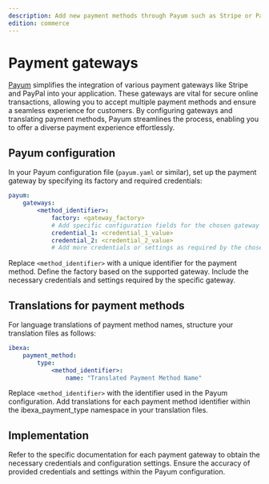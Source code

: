```yaml
---
description: Add new payment methods through Payum such as Stripe or PayPal.
edition: commerce
---
```


# Payment gateways

[Payum](https://payum.gitbook.io/payum/) simplifies the integration of various payment gateways like Stripe and PayPal into your application.
These gateways are vital for secure online transactions, allowing you to accept multiple payment methods and ensure a seamless experience for customers.
By configuring gateways and translating payment methods, Payum streamlines the process, enabling you to offer a diverse payment experience effortlessly.

## Payum configuration

In your Payum configuration file (`payum.yaml` or similar), set up the payment gateway by specifying its factory and required credentials:

```yaml
payum:
    gateways:
        <method_identifier>:
            factory: <gateway_factory>
            # Add specific configuration fields for the chosen gateway
            credential_1: <credential_1_value>
            credential_2: <credential_2_value>
            # Add more credentials or settings as required by the chosen gateway

```

Replace `<method_identifier>` with a unique identifier for the payment method. 
Define the factory based on the supported gateway. Include the necessary credentials and settings required by the specific gateway.

## Translations for payment methods

For language translations of payment method names, structure your translation files as follows:

```yaml
ibexa:
    payment_method:
        type:
            <method_identifier>:
                name: "Translated Payment Method Name"

```

Replace `<method_identifier>` with the identifier used in the Payum configuration. 
Add translations for each payment method identifier within the ibexa_payment_type namespace in your translation files.

## Implementation

Refer to the specific documentation for each payment gateway to obtain the necessary credentials and configuration settings.
Ensure the accuracy of provided credentials and settings within the Payum configuration.

